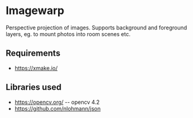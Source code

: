 # Imagewarp

Perspective projection of images. Supports background and foreground layers, eg. to mount photos into room scenes etc.

## Requirements

* https://xmake.io/ 

## Libraries used

* https://opencv.org/ -- opencv 4.2
* https://github.com/nlohmann/json
